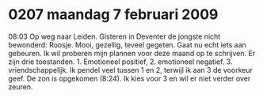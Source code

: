 # 0207 maandag 7 februari 2009
08:03	Op weg naar Leiden. Gisteren in Deventer de jongste nicht bewonderd: Roosje. Mooi, gezellig, teveel gegeten. Gaat nu echt iets aan gebeuren. Ik wil proberen mijn plannen voor deze maand op te schrijven. Er zijn drie toestanden. 1. Emotioneel positief, 2. emotioneel negatief. 3. vriendschappelijk. Ik pendel veel tussen 1 en 2, terwijl ik aan 3 de voorkeur geef. De zon is opgekomen (8:24). Ik kies voor 3 en wil er niet verder over zeuren. 